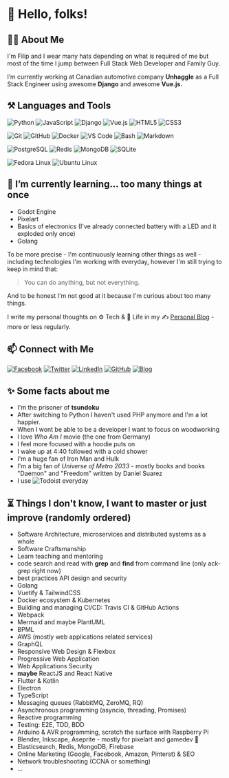 # :wave: Hello, folks!

## :man_technologist: About Me

I'm Filip and I wear many hats depending on what is required of me but most of the time I jump between Full Stack Web Developer and Family Guy.

I’m currently working at Canadian automotive company **Unhaggle** as a Full Stack Engineer using awesome **Django** and awesome **Vue.js.**

<!-- ## :heartpulse:  My values (TBD)

* Beginner's mindset and curiosity
* Sharing anything I learned -->

## :hammer_and_pick: Languages and Tools

![Python](https://img.shields.io/badge/-Python-3776AB?&logo=Python&logoColor=fff) ![JavaScript](https://img.shields.io/badge/-JavaScript-F7DF1E?&logo=JavaScript&logoColor=fff) ![Django](https://img.shields.io/badge/-Django-092E20?logo=django&logoColor=fff) ![Vue.js](https://img.shields.io/badge/-Vue-4FC08D?logo=vue.js&logoColor=fff) ![HTML5](https://img.shields.io/badge/-HTML5-E34F26?logo=html5&logoColor=fff) ![CSS3](https://img.shields.io/badge/-CSS3-1572B6?logo=css3&logoColor=fff)

![Git](https://img.shields.io/badge/-Git-F05032?logo=git&logoColor=fff) ![GitHub](https://img.shields.io/badge/-GitHub-181717?logo=github&logoColor=fff) ![Docker](https://img.shields.io/badge/-Docker-2496ED?logo=docker&logoColor=fff) ![VS Code](https://img.shields.io/badge/-VSCode-007ACC?logo=visual-studio-code&logoColor=fff) ![Bash](https://img.shields.io/badge/-Bash-4EAA25?logo=gnu-bash&logoColor=fff) ![Markdown](https://img.shields.io/badge/-Markdown-000000?logo=Markdown&logoColor=fff)

![PostgreSQL](https://img.shields.io/badge/-PostgreSQL-336791?&logo=PostgreSQL&logoColor=fff) ![Redis](https://img.shields.io/badge/-Redis-DC382D?&logo=Redis&logoColor=fff) ![MongoDB](https://img.shields.io/badge/-MongoDB-47A248?&logo=MongoDB&logoColor=fff) ![SQLite](https://img.shields.io/badge/-SQLite-003B57?&logo=SQLite&logoColor=fff) 

![Fedora Linux](https://img.shields.io/badge/-Fedora-294172?logo=Fedora&logoColor=fff) ![Ubuntu Linux](https://img.shields.io/badge/-Ubuntu-E95420?logo=Ubuntu&logoColor=fff)

<!-- 
## :dart: My 2021 Goals (TBD)
 -->

## :seedling: I’m currently learning... too many things at once

* Godot Engine
* Pixelart
* Basics of electronics (I've already connected battery with a LED and it exploded only once)
* Golang

To be more precise - I'm continuously learning other things as well - including technologies I'm working with everyday, however I'm still trying to keep in mind that:

> You can do anything, but not everything.

And to be honest I'm not good at it because I'm curious about too many things.

I write my personal thoughts on :gear: Tech & :seedling: Life in my :writing_hand: [Personal Blog](https://blog.filipgorczynski.me/) - more or less regularly.

## 📫 Connect with Me

[![Facebook](https://img.shields.io/badge/-Facebook-1877F2?&logo=Facebook&logoColor=fff)](https://www.facebook.com/filipgorczynski/)
[![Twitter](https://img.shields.io/badge/-Twitter-1DA1F2?&logo=Twitter&logoColor=fff)](https://twitter.com/filipgorczynski)
[![LinkedIn](https://img.shields.io/badge/-LinkedIn-0077B5?&logo=LinkedIn&logoColor=fff)](https://www.linkedin.com/in/filip-g%C3%B3rczy%C5%84ski-52b08270/)
[![GitHub](https://img.shields.io/badge/-GitHub-181717?&logo=GitHub&logoColor=fff)](https://github.com/filipgorczynski)
[![Blog](https://img.shields.io/badge/-Blog-FFA500?&logo=RSS&logoColor=fff)](https://blog.filipgorczynski.me/)

<!-- ## 🚧 Current Pet Projects (TBD)

* DJobeet
*  -->

## :sparkles: Some facts about me

* I'm the prisoner of **tsundoku**
* After switching to Python I haven't used PHP anymore and I'm a lot happier.
* When I wont be able to be a developer I want to focus on woodworking
* I love *Who Am I* movie (the one from Germany)
* I feel more focused with a hoodie puts on
* I wake up at 4:40 followed with a cold shower
* I'm a huge fan of Iron Man and Hulk
* I'm a big fan of *Universe of Metro 2033* - mostly books and books "Daemon" and "Freedom" written by Daniel Suarez
* I use ![Todoist](https://img.shields.io/badge/-Todoist-E44332?logo=Todoist&logoColor=fff) everyday

## :hourglass_flowing_sand: Things I don't know, I want to master or just improve (randomly ordered)

* Software Architecture, microservices and distributed systems as a whole
* Software Craftsmanship
* Learn teaching and mentoring
* code search and read with **grep** and **find** from command line (only ack-grep right now)
* best practices API design and security
* Golang
* Vuetify & TailwindCSS
* Docker ecosystem & Kubernetes
* Building and managing CI/CD: Travis CI & GitHub Actions
* Webpack
* Mermaid and maybe PlantUML
* BPML
* AWS (mostly web applications related services)
* GraphQL
* Responsive Web Design & Flexbox
* Progressive Web Application
* Web Applications Security
* **maybe** ReactJS and React Native
* Flutter & Kotlin
* Electron
* TypeScript
* Messaging queues (RabbitMQ, ZeroMQ, RQ)
* Asynchronous programming (asyncio, threading, Promises)
* Reactive programming
* Testing: E2E, TDD, BDD
* Arduino & AVR programming, scratch the surface with Raspberry Pi
* Blender, Inkscape, Aseprite - mostly for pixelart and gamedev :stars:
* Elasticsearch, Redis, MongoDB, Firebase
* Online Marketing (Google, Facebook, Amazon, Pinterst) & SEO
* Network troubleshooting (CCNA or something)
* ...

<!-- BLOG-POST-LIST:START --><!-- BLOG-POST-LIST:END -->
